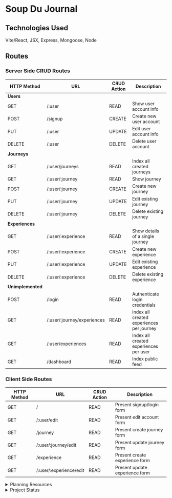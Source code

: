# Soup Du Journal
## Technologies Used
Vite/React, JSX, Express, Mongoose, Node
## Routes
### Server Side CRUD Routes
| **HTTP Method** | **URL** | **CRUD Action** | **Description** |
| --- | --- | --- | --- |
| **Users** |
| GET | /:user | READ | Show user account info |
| POST | /signup | CREATE | Create new user account |
| PUT | /:user | UPDATE | Edit user account info |
| DELETE | /:user | DELETE | Delete user account |
| **Journeys** |
| GET | /:user/journeys | READ | Index all created journeys |
| GET | /:user/:journey | READ | Show journey |
| POST | /:user/:journey | CREATE | Create new journey |
| PUT | /:user/:journey | UPDATE | Edit existing journey |
| DELETE | /:user/:journey | DELETE | Delete existing journey |
| **Experiences** |
| GET | /:user/:experience | READ | Show details of a single journey |
| POST | /:user/:experience | CREATE | Create new experience |
| PUT | /:user/:experience | UPDATE | Edit existing experience |
| DELETE | /:user/:experience | DELETE | Delete existing experience |
| **Unimplemented** |
| POST | /login | READ | Authenticate login credentials | Server |
| GET | /:user/:journey/experiences | READ | Index all created experiences per journey | Server |
| GET | /:user/experiences | READ | Index all created experiences per user | Server |
| GET | /dashboard | READ | Index public feed |

### Client Side Routes
| **HTTP Method** | **URL** | **CRUD Action** | **Description** |
| --- | --- | --- | --- |
| GET | / | READ | Present signup/login form |
| GET | /:user/edit | READ | Present edit account form |
| GET | /journey | READ | Present create journey form |
| GET | /:user/:journey/edit | READ | Present update journey form |
| GET | /experience | READ | Present create experience form |
| GET | /:user/:experience/edit | READ | Present update experience form |

<details>
    <summary>Planning Resources</summary>
    <h2>ERD</h2>
    <img src="./public/ERD.png" width="">
    <h2>Wireframes</h2>
    <h3>Signup/Login</h3>
    <img src="./public/signup.png" width="">
    <h3>User Dashboard</h3>
    <img src="./public/index.png" width="">
    <h3>Create Journal or Experience</h3>
    <img src="./public/create.png" width="">
    <h3>Show Journal or Experience</h3>
    <img src="./public/show.png" width="">
</details>
<details>
    <summary>Project Status</summary>
    <h2>Unsolved Problems and Development Hurdles</h2>
    <h2>Next Steps</h2>
</details>